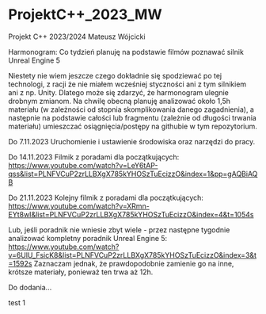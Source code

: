 # ProjektC++_2023_MW
Projekt C++ 2023/2024 Mateusz Wójcicki


Harmonogram:
Co tydzień planuję na podstawie filmów poznawać silnik Unreal Engine 5

Niestety nie wiem jeszcze czego dokładnie się spodziewać po tej technologi, z racji że nie miałem wcześniej styczności ani z tym silnikiem ani z np. Unity. Dlatego może się zdarzyć, że harmonogram ulegnie drobnym zmianom.
Na chwilę obecną planuję analizować około 1,5h materiału (w zależności od stopnia skomplikowania danego zagadnienia), a następnie na podstawie całości lub fragmentu (zależnie od długości trwania materiału) umieszczać osiągnięcia/postępy na githubie w tym repozytorium.

Do 7.11.2023
Uruchomienie i ustawienie środowiska oraz narzędzi do pracy.


Do 14.11.2023
Filmik z poradami dla początkujących: https://www.youtube.com/watch?v=LeY6tAP-qss&list=PLNFVCuP2zrLLBXgX785kYHOSzTuEcizzO&index=1&pp=gAQBiAQB


Do 21.11.2023
Kolejny filmik z poradami dla początkujących: https://www.youtube.com/watch?v=XRmn-EYt8wI&list=PLNFVCuP2zrLLBXgX785kYHOSzTuEcizzO&index=4&t=1054s

Lub, jeśli poradnik nie wniesie zbyt wiele - przez następne tygodnie analizować kompletny poradnik Unreal Engine 5: 
https://www.youtube.com/watch?v=6UlU_FsicK8&list=PLNFVCuP2zrLLBXgX785kYHOSzTuEcizzO&index=3&t=1592s
Zaznaczam jednak, że prawdopodobnie zamienie go na inne, krótsze materiały, ponieważ ten trwa aż 12h.

Do dodania...



test 1